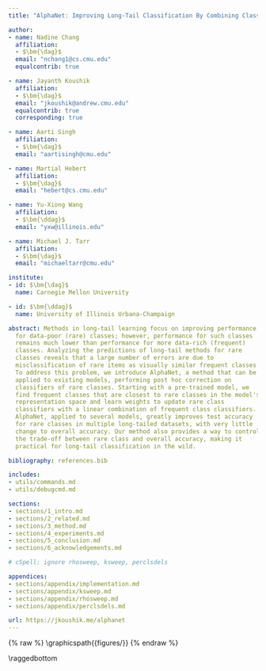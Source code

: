 ```yaml
---
title: "AlphaNet: Improving Long-Tail Classification By Combining Classifiers"

author:
- name: Nadine Chang
  affiliation:
  - $\bm{\dag}$
  email: "nchang1@cs.cmu.edu"
  equalcontrib: true

- name: Jayanth Koushik
  affiliation:
  - $\bm{\dag}$
  email: "jkoushik@andrew.cmu.edu"
  equalcontrib: true
  corresponding: true

- name: Aarti Singh
  affiliation:
  - $\bm{\dag}$
  email: "aartisingh@cmu.edu"

- name: Martial Hebert
  affiliation:
  - $\bm{\dag}$
  email: "hebert@cs.cmu.edu"

- name: Yu-Xiong Wang
  affiliation:
  - $\bm{\ddag}$
  email: "yxw@illinois.edu"

- name: Michael J. Tarr
  affiliation:
  - $\bm{\dag}$
  email: "michaeltarr@cmu.edu"

institute:
- id: $\bm{\dag}$
  name: Carnegie Mellon University

- id: $\bm{\ddag}$
  name: University of Illinois Urbana-Champaign

abstract: Methods in long-tail learning focus on improving performance
  for data-poor (rare) classes; however, performance for such classes
  remains much lower than performance for more data-rich (frequent)
  classes. Analyzing the predictions of long-tail methods for rare
  classes reveals that a large number of errors are due to
  misclassification of rare items as visually similar frequent classes.
  To address this problem, we introduce AlphaNet, a method that can be
  applied to existing models, performing post hoc correction on
  classifiers of rare classes. Starting with a pre-trained model, we
  find frequent classes that are closest to rare classes in the model's
  representation space and learn weights to update rare class
  classifiers with a linear combination of frequent class classifiers.
  AlphaNet, applied to several models, greatly improves test accuracy
  for rare classes in multiple long-tailed datasets, with very little
  change to overall accuracy. Our method also provides a way to control
  the trade-off between rare class and overall accuracy, making it
  practical for long-tail classification in the wild.

bibliography: references.bib

includes:
- utils/commands.md
- utils/debugcmd.md

sections:
- sections/1_intro.md
- sections/2_related.md
- sections/3_method.md
- sections/4_experiments.md
- sections/5_conclusion.md
- sections/6_acknowledgements.md

# cSpell: ignore rhosweep, ksweep, perclsdels

appendices:
- sections/appendix/implementation.md
- sections/appendix/ksweep.md
- sections/appendix/rhosweep.md
- sections/appendix/perclsdels.md

url: https://jkoushik.me/alphanet
---
```


{% raw %}
\graphicspath{{figures/}}
{% endraw %}

\raggedbottom
